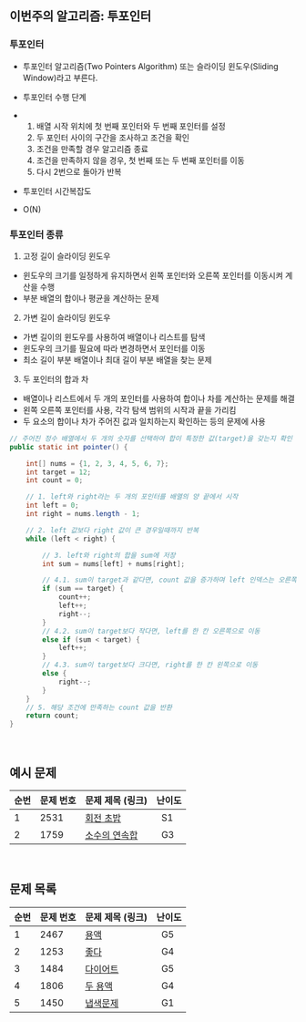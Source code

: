 ## 이번주의 알고리즘: 투포인터

### 투포인터

- 투포인터 알고리즘(Two Pointers Algorithm) 또는 슬라이딩 윈도우(Sliding Window)라고 부른다.
- 투포인터 수행 단계
- 1. 배열 시작 위치에 첫 번째 포인터와 두 번째 포인터를 설정
  2. 두 포인터 사이의 구간을 조사하고 조건을 확인
  3. 조건을 만족할 경우 알고리즘 종료
  4. 조건을 만족하지 않을 경우, 첫 번째 또는 두 번째 포인터를 이동
  5. 다시 2번으로 돌아가 반복
 
-  투포인터 시간복잡도
-  O(N)

### 투포인터 종류
1. 고정 길이 슬라이딩 윈도우
- 윈도우의 크기를 일정하게 유지하면서 왼쪽 포인터와 오른쪽 포인터를 이동시켜 계산을 수행
- 부분 배열의 합이나 평균을 계산하는 문제
  
2. 가변 길이 슬라이딩 윈도우
- 가변 길이의 윈도우를 사용하여 배열이나 리스트를 탐색
- 윈도우의 크기를 필요에 따라 변경하면서 포인터를 이동
- 최소 길이 부분 배열이나 최대 길이 부분 배열을 찾는 문제

3. 두 포인터의 합과 차
- 배열이나 리스트에서 두 개의 포인터를 사용하여 합이나 차를 계산하는 문제를 해결
- 왼쪽 오른쪽 포인터를 사용, 각각 탐색 범위의 시작과 끝을 가리킴
- 두 요소의 합이나 차가 주어진 값과 일치하는지 확인하는 등의 문제에 사용

```java
// 주어진 정수 배열에서 두 개의 숫자를 선택하여 합이 특정한 값(target)을 갖는지 확인
public static int pointer() {

    int[] nums = {1, 2, 3, 4, 5, 6, 7};
    int target = 12;
    int count = 0;

    // 1. left와 right라는 두 개의 포인터를 배열의 양 끝에서 시작
    int left = 0;
    int right = nums.length - 1;

    // 2. left 값보다 right 값이 큰 경우일때까지 반복
    while (left < right) {

        // 3. left와 right의 합을 sum에 저장
        int sum = nums[left] + nums[right];

        // 4.1. sum이 target과 같다면, count 값을 증가하며 left 인덱스는 오른쪽으로 이동하며 right 인덱스는 왼쪽으로 이동
        if (sum == target) {
            count++;
            left++;
            right--;
        }
        // 4.2. sum이 target보다 작다면, left를 한 칸 오른쪽으로 이동
        else if (sum < target) {
            left++;
        }
        // 4.3. sum이 target보다 크다면, right를 한 칸 왼쪽으로 이동
        else {
            right--;
        }
    }
    // 5. 해당 조건에 만족하는 count 값을 반환
    return count;
}
```

<br>

## 예시 문제

| **순번** | **문제 번호** | **문제 제목 (링크)**                                  | 난이도             | 
|--------|-----------|-------------------------------------------------|-----------------| 
| 1      | 2531      | [회전 초밥](https://www.acmicpc.net/problem/2531) | &nbsp; S1 |
| 2      | 1759      | [소수의 연속합](https://www.acmicpc.net/problem/1644)  | &nbsp; G3 |

<br>

## 문제 목록

| **순번** | **문제 번호** | **문제 제목 (링크)**                                         | 난이도             | 
|--------|-----------|--------------------------------------------------------|-----------------| 
| 1      | 2467      | [용액](https://www.acmicpc.net/problem/2467) | &nbsp; G5 |
| 2      | 1253     | [좋다](https://www.acmicpc.net/problem/1253)          | &nbsp; G4 |
| 3      | 1484      | [다이어트](https://www.acmicpc.net/problem/1484)           | &nbsp; G5 |
| 4      | 1806      | [두 용액](https://www.acmicpc.net/problem/1806)             | &nbsp; G4 |
| 5      | 1450      | [냅색문제](https://www.acmicpc.net/problem/1450)        | &nbsp; G1 |

<br>
<br>


